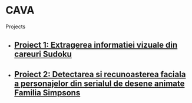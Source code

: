 # CAVA
Projects

* ## [Proiect 1: Extragerea informatiei vizuale din careuri Sudoku](Sudoku)
* ## [Proiect 2: Detectarea si recunoasterea faciala a personajelor din serialul de desene animate Familia Simpsons](Simpsons)
